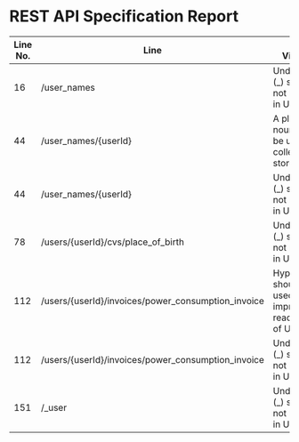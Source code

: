 REST API Specification Report
=============================
| Line No. | Line                                               | Rule Violated                                                 | Category | Severity | Rule Type | Software Quality Attributes    | Improvement Suggestion                                 |
| -------- | -------------------------------------------------- | ------------------------------------------------------------- | -------- | -------- | --------- | ------------------------------ | ------------------------------------------------------ |
| 16       | /user_names                                        | Underscores (_) should not be used in URI                     | URIS     | ERROR    | STATIC    | MAINTAINABILITY                | Use hyphens (-) instead of underscores (_)             |
| 44       | /user_names/{userId}                               | A plural noun should be used for collection or store names    | URIS     | ERROR    | STATIC    | USABILITY, MAINTAINABILITY     | Use singular nouns for document names                  |
| 44       | /user_names/{userId}                               | Underscores (_) should not be used in URI                     | URIS     | ERROR    | STATIC    | MAINTAINABILITY                | Use hyphens (-) instead of underscores (_)             |
| 78       | /users/{userId}/cvs/place_of_birth                 | Underscores (_) should not be used in URI                     | URIS     | ERROR    | STATIC    | MAINTAINABILITY                | Use hyphens (-) instead of underscores (_)             |
| 112      | /users/{userId}/invoices/power_consumption_invoice | Hyphens (-) should be used to improve the readability of URIs | URIS     | ERROR    | STATIC    | COMPATIBILITY, MAINTAINABILITY | Use hyphens to improve the readability of the segments |
| 112      | /users/{userId}/invoices/power_consumption_invoice | Underscores (_) should not be used in URI                     | URIS     | ERROR    | STATIC    | MAINTAINABILITY                | Use hyphens (-) instead of underscores (_)             |
| 151      | /_user                                             | Underscores (_) should not be used in URI                     | URIS     | ERROR    | STATIC    | MAINTAINABILITY                | Use hyphens (-) instead of underscores (_)             |